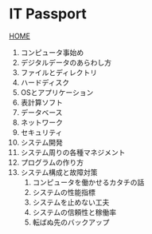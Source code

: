 # IT Passport

[HOME](../index.md)

1. コンピュータ事始め
2. デジタルデータのあらわし方
3. ファイルとディレクトリ
4. ハードディスク
5. OSとアプリケーション
6. 表計算ソフト
7. データベース
8. ネットワーク
9. セキュリティ
10. システム開発
11. システム周りの各種マネジメント
12. プログラムの作り方
13. システム構成と故障対策
    1. コンピュータを働かせるカタチの話
    2. システムの性能指標
    3. システムを止めない工夫
    4. システムの信頼性と稼働率
    5. 転ばぬ先のバックアップ

